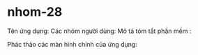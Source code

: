 # nhom-28
Tên ứng dụng:
Các nhóm người dùng:
Mô tả tóm tắt phần mềm :






Phác thảo các màn hình chính của ứng dụng:
